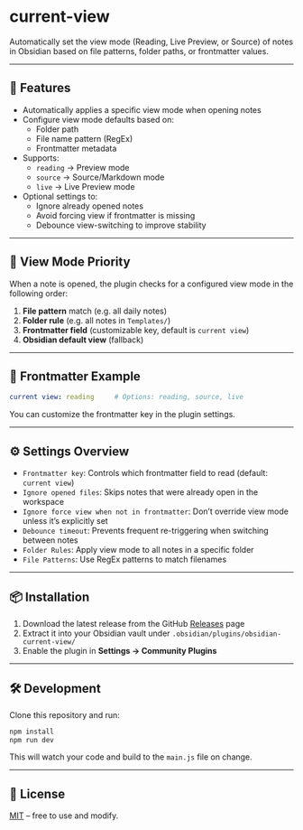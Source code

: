 # current-view

Automatically set the view mode (Reading, Live Preview, or Source) of notes in Obsidian based on file patterns, folder paths, or frontmatter values.

---

## 🔧 Features

- Automatically applies a specific view mode when opening notes
- Configure view mode defaults based on:
  - Folder path
  - File name pattern (RegEx)
  - Frontmatter metadata
- Supports:
  - `reading` → Preview mode
  - `source` → Source/Markdown mode
  - `live` → Live Preview mode
- Optional settings to:
  - Ignore already opened notes
  - Avoid forcing view if frontmatter is missing
  - Debounce view-switching to improve stability

---

## 🧠 View Mode Priority

When a note is opened, the plugin checks for a configured view mode in the following order:

1. **File pattern** match (e.g. all daily notes)
2. **Folder rule** (e.g. all notes in `Templates/`)
3. **Frontmatter field** (customizable key, default is `current view`)
4. **Obsidian default view** (fallback)

---

## 📑 Frontmatter Example

```yaml
current view: reading     # Options: reading, source, live
```

You can customize the frontmatter key in the plugin settings.

---

## ⚙️ Settings Overview

- `Frontmatter key`: Controls which frontmatter field to read (default: `current view`)
- `Ignore opened files`: Skips notes that were already open in the workspace
- `Ignore force view when not in frontmatter`: Don’t override view mode unless it’s explicitly set
- `Debounce timeout`: Prevents frequent re-triggering when switching between notes
- `Folder Rules`: Apply view mode to all notes in a specific folder
- `File Patterns`: Use RegEx patterns to match filenames

---

## 📦 Installation

1. Download the latest release from the GitHub [Releases](https://github.com/YOUR-USERNAME/obsidian-current-view/releases) page
2. Extract it into your Obsidian vault under `.obsidian/plugins/obsidian-current-view/`
3. Enable the plugin in **Settings → Community Plugins**

---

## 🛠 Development

Clone this repository and run:

```bash
npm install
npm run dev
```

This will watch your code and build to the `main.js` file on change.

---

## 📝 License

[MIT](LICENSE) – free to use and modify.
